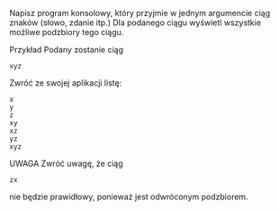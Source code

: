 Napisz program konsolowy, który przyjmie w jednym argumencie ciąg znaków (słowo, zdanie itp.)
Dla podanego ciągu wyświetl wszystkie możliwe podzbiory tego ciągu.

Przykład
Podany zostanie ciąg
```
xyz
```


Zwróć ze swojej aplikacji listę:
```
x
y
z
xy
xz
yz
xyz
```

UWAGA
Zwróć uwagę, że ciąg
```
zx
```
nie będzie prawidłowy, ponieważ jest odwróconym podzbiorem.
